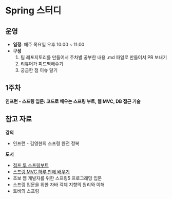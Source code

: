 # Spring 스터디

## 운영

- **일정**: 매주 목요일 오후 10:00 ~ 11:00
- **구성**
    1. 팀 레포지토리를 만들어서 주차별 공부한 내용 .md 파일로 만들어서 PR 보내기
    2. 리뷰어가 피드백해주기
    3. 궁금한 점 이슈 달기

## 1주차

**인프런 - 스프링 입문: 코드로 배우는 스프링 부트, 웹 MVC, DB 접근 기술**



## 참고 자료

**강의**
- 인프런 - 김영한의 스프링 완전 정복

**도서**
- [점프 투 스프링부트](https://wikidocs.net/book/7601)
- [스프링 MVC 하루 만에 배우기](https://wikidocs.net/book/5792)
- 초보 웹 개발자를 위한 스프링5 프로그래밍 입문
- 스프링 입문을 위한 자바 객체 지향의 원리와 이해
- 토비의 스프링